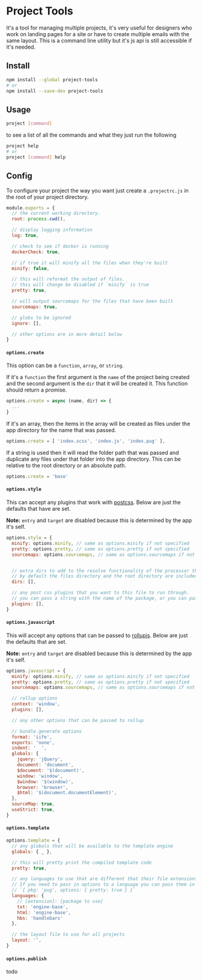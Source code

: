 <!---
@page home
@markdown
--->

# Project Tools

It's a tool for managing multiple projects, it's very useful for designers who work on landing pages for a site or have to create multiple emails with the same layout. This is a command line utility but it's js api is still accessible if it's needed.


## Install

```bash
npm install --global project-tools
# or
npm install --save-dev project-tools
```

## Usage

```bash
project [command]
```

to see a list of all the commands and what they just run the following

```bash
project help
# or
project [command] help
```


## Config

To configure your project the way you want just create a `.projectrc.js` in the root of your project directory.

```js
module.exports = {
  // the current working directory.
  root: process.cwd(),

  // display logging information
  log: true,

  // check to see if docker is running
  dockerCheck: true,

  // if true it will minify all the files when they're built
  minify: false,

  // this will reformat the output of files.
  // this will change be disabled if `minify` is true
  pretty: true,

  // will output sourcemaps for the files that have been built
  sourcemaps: true,

  // globs to be ignored
  ignore: [],

  // other options are in more detail below
}
```


#### `options.create`

This option can be a `function`, `array`, or `string`.

If it's a `function` the first argument is the `name` of the project being created and the second argument is the `dir` that it will be created it. This function should return a promise.

```js
options.create = async (name, dir) => {
  ...
}
```

If it's an array, then the items in the array will be created as files under the app directory for the name that was passed.

```js
options.create = [ 'index.scss', 'index.js', 'index.pug' ],
```

If a string is used then it will read the folder path that was passed and duplicate any files under that folder into the app directory. This can be relative to the root directory or an absolute path.


```js
options.create = 'base'
```


#### `options.style`

This can accept any plugins that work with [postcss](http://postcss.org). Below are just the defaults that have are set.

**Note:** `entry` and `target` are disabled because this is determined by the app it's self.

```js
options.style = {
  minify: options.minify, // same as options.minify if not specified
  pretty: options.pretty, // same as options.pretty if not specified
  sourcemaps: options.sourcemaps, // same as options.sourcemaps if not specified


  // extra dirs to add to the resolve functionality of the processor that the file's passed to.
  // by default the files directory and the root directory are included.
  dirs: [],

  // any post css plugins that you want to this file to run through.
  // you can pass a string with the name of the package, or you can pass a function
  plugins: [],
}
```

#### `options.javascript`

This will accept any options that can be passed to [rollupjs](http://rollupjs.org). Below are just the defaults that are set.

**Note:** `entry` and `target` are disabled because this is determined by the app it's self.

```js
options.javascript = {
  minify: options.minify, // same as options.minify if not specified
  pretty: options.pretty, // same as options.pretty if not specified
  sourcemaps: options.sourcemaps, // same as options.sourcemaps if not specified

  // rollup options
  context: 'window',
  plugins: [],

  // any other options that can be passed to rollup

  // bundle.generate options
  format: 'iife',
  exports: 'none',
  indent: '  ',
  globals: {
    jquery: 'jQuery',
    document: 'document',
    $document: '$(document)',
    window: 'window',
    $window: '$(window)',
    browser: 'browser',
    $html: '$(document.documentElement)',
  },
  sourceMap: true,
  useStrict: true,
}
```


#### `options.template`

```js
options.template = {
  // any globals that will be available to the template engine
  globals: { _ },

  // this will pretty print the compiled template code
  pretty: true,

  // any languages to use that are different that their file extensions.
  // If you need to pass in options to a language you can pass them in via an object
  // `{ pkg: 'pug', options: { pretty: true } }`
  languages: {
    // [extension]: [package to use]
    txt: 'engine-base',
    html: 'engine-base',
    hbs: 'handlebars'
  },

  // the layout file to use for all projects
  layout: '',
}
```


#### `options.publish`

todo
